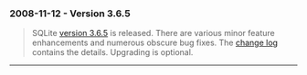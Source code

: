 ### 2008\-11\-12 \- Version 3\.6\.5


> SQLite [version 3\.6\.5](releaselog/3_6_5.html) is released. There are various minor feature
>  enhancements and numerous obscure bug fixes.
>  The [change log](releaselog/3_6_5.html) contains the details. Upgrading is
>  optional.



---

